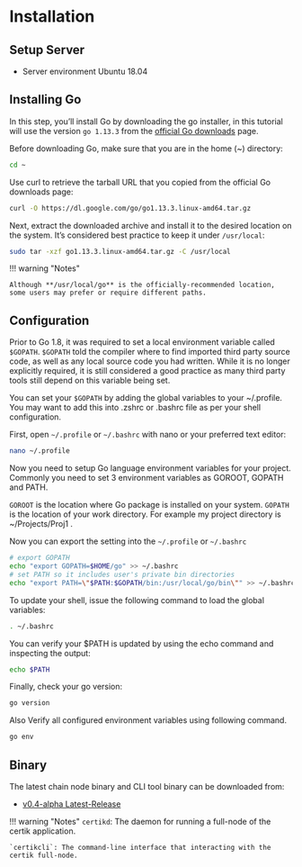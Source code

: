 # Installation

## Setup Server

- Server environment Ubuntu 18.04

## Installing Go

In this step, you’ll install Go by downloading the go installer, in this tutorial will use the version `go 1.13.3` from the [official Go downloads](https://golang.org/dl/) page.

Before downloading Go, make sure that you are in the home (~) directory:

```bash
cd ~
```

Use curl to retrieve the tarball URL that you copied from the official Go downloads page:

```bash
curl -O https://dl.google.com/go/go1.13.3.linux-amd64.tar.gz
```

Next, extract the downloaded archive and install it to the desired location on the system. It’s considered best practice to keep it under `/usr/local`:

```bash
sudo tar -xzf go1.13.3.linux-amd64.tar.gz -C /usr/local
```

!!! warning "Notes"

    Although **/usr/local/go** is the officially-recommended location, some users may prefer or require different paths.

## Configuration

Prior to Go 1.8, it was required to set a local environment variable called `$GOPATH`. `$GOPATH` told the compiler where to find imported third party source code, as well as any local source code you had written. While it is no longer explicitly required, it is still considered a good practice as many third party tools still depend on this variable being set.

You can set your `$GOPATH` by adding the global variables to your ~/.profile. You may want to add this into .zshrc or .bashrc file as per your shell configuration.

First, open `~/.profile` or `~/.bashrc` with nano or your preferred text editor:
```bash
nano ~/.profile
```

Now you need to setup Go language environment variables for your project. Commonly you need to set 3 environment variables as GOROOT, GOPATH and PATH.

`GOROOT` is the location where Go package is installed on your system.
`GOPATH` is the location of your work directory. For example my project directory is ~/Projects/Proj1 .

Now you can export the setting into the `~/.profile` or `~/.bashrc`
```bash
# export GOPATH
echo "export GOPATH=$HOME/go" >> ~/.bashrc
# set PATH so it includes user's private bin directories
echo "export PATH=\"$PATH:$GOPATH/bin:/usr/local/go/bin\"" >> ~/.bashrc
```

To update your shell, issue the following command to load the global variables:

```bash
. ~/.bashrc
```

You can verify your $PATH is updated by using the echo command and inspecting the output:

```bash
echo $PATH
```

Finally, check your go version:

```bash
go version
```
Also Verify all configured environment variables using following command.

```bash
go env
```

## Binary

The latest chain node binary and CLI tool binary can be downloaded from:

- [v0.4-alpha Latest-Release](https://github.com/certikfoundation/chain/releases/)

!!! warning "Notes"
    `certikd`: The daemon for running a full-node of the certik application.

    `certikcli`: The command-line interface that interacting with the certik full-node.
